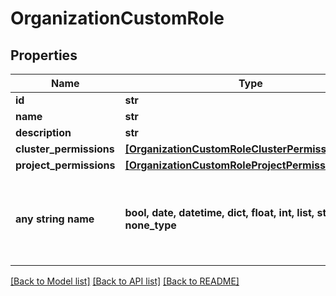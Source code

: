 # OrganizationCustomRole


## Properties
Name | Type | Description | Notes
------------ | ------------- | ------------- | -------------
**id** | **str** |  | [optional] 
**name** | **str** |  | [optional] 
**description** | **str** |  | [optional] 
**cluster_permissions** | [**[OrganizationCustomRoleClusterPermissionsInner]**](OrganizationCustomRoleClusterPermissionsInner.md) |  | [optional] 
**project_permissions** | [**[OrganizationCustomRoleProjectPermissionsInner]**](OrganizationCustomRoleProjectPermissionsInner.md) |  | [optional] 
**any string name** | **bool, date, datetime, dict, float, int, list, str, none_type** | any string name can be used but the value must be the correct type | [optional]

[[Back to Model list]](../README.md#documentation-for-models) [[Back to API list]](../README.md#documentation-for-api-endpoints) [[Back to README]](../README.md)


